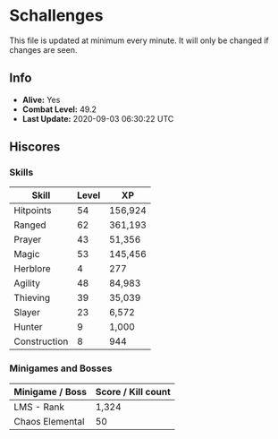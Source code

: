 # Schallenges

This file is updated at minimum every minute. It will only be changed if changes are seen.

## Info

 - **Alive:** Yes
 - **Combat Level:** 49.2
 - **Last Update:** 2020-09-03 06:30:22 UTC

## Hiscores

### Skills

| Skill | Level | XP |
|--|--|--|
| Hitpoints | 54 | 156,924 |
| Ranged | 62 | 361,193 |
| Prayer | 43 | 51,356 |
| Magic | 53 | 145,456 |
| Herblore | 4 | 277 |
| Agility | 48 | 84,983 |
| Thieving | 39 | 35,039 |
| Slayer | 23 | 6,572 |
| Hunter | 9 | 1,000 |
| Construction | 8 | 944 |

### Minigames and Bosses

| Minigame / Boss | Score / Kill count |
|--|--|
| LMS - Rank | 1,324 |
| Chaos Elemental | 50 |
